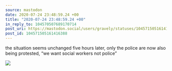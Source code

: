 ```yaml
---
source: mastodon
date: 2020-07-24 23:48:59.24 +00
title: "2020-07-24 23:48:59.24 +00"
in_reply_to: 104570507689170714
post_uri: https://mastodon.social/users/gravely/statuses/104571505161416388
post_id: 104571505161416388
---
```

the situation seems unchanged five hours later, only the police are now also being protested, “we want social workers not police”


![](/images/104571505107594235.jpg)

